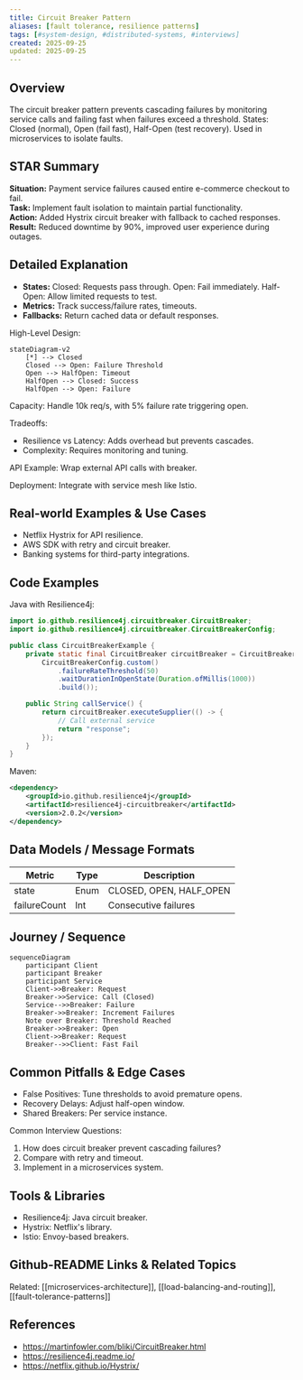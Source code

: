 ```yaml
---
title: Circuit Breaker Pattern
aliases: [fault tolerance, resilience patterns]
tags: [#system-design, #distributed-systems, #interviews]
created: 2025-09-25
updated: 2025-09-25
---
```


## Overview
The circuit breaker pattern prevents cascading failures by monitoring service calls and failing fast when failures exceed a threshold. States: Closed (normal), Open (fail fast), Half-Open (test recovery). Used in microservices to isolate faults.

## STAR Summary
**Situation:** Payment service failures caused entire e-commerce checkout to fail.  
**Task:** Implement fault isolation to maintain partial functionality.  
**Action:** Added Hystrix circuit breaker with fallback to cached responses.  
**Result:** Reduced downtime by 90%, improved user experience during outages.

## Detailed Explanation
- **States:** Closed: Requests pass through. Open: Fail immediately. Half-Open: Allow limited requests to test.
- **Metrics:** Track success/failure rates, timeouts.
- **Fallbacks:** Return cached data or default responses.

High-Level Design:
```mermaid
stateDiagram-v2
    [*] --> Closed
    Closed --> Open: Failure Threshold
    Open --> HalfOpen: Timeout
    HalfOpen --> Closed: Success
    HalfOpen --> Open: Failure
```

Capacity: Handle 10k req/s, with 5% failure rate triggering open.

Tradeoffs:
- Resilience vs Latency: Adds overhead but prevents cascades.
- Complexity: Requires monitoring and tuning.

API Example: Wrap external API calls with breaker.

Deployment: Integrate with service mesh like Istio.

## Real-world Examples & Use Cases
- Netflix Hystrix for API resilience.
- AWS SDK with retry and circuit breaker.
- Banking systems for third-party integrations.

## Code Examples
Java with Resilience4j:

```java
import io.github.resilience4j.circuitbreaker.CircuitBreaker;
import io.github.resilience4j.circuitbreaker.CircuitBreakerConfig;

public class CircuitBreakerExample {
    private static final CircuitBreaker circuitBreaker = CircuitBreaker.of("externalService",
        CircuitBreakerConfig.custom()
            .failureRateThreshold(50)
            .waitDurationInOpenState(Duration.ofMillis(1000))
            .build());

    public String callService() {
        return circuitBreaker.executeSupplier(() -> {
            // Call external service
            return "response";
        });
    }
}
```

Maven:
```xml
<dependency>
    <groupId>io.github.resilience4j</groupId>
    <artifactId>resilience4j-circuitbreaker</artifactId>
    <version>2.0.2</version>
</dependency>
```

## Data Models / Message Formats
| Metric | Type | Description |
|--------|------|-------------|
| state  | Enum | CLOSED, OPEN, HALF_OPEN |
| failureCount | Int | Consecutive failures |

## Journey / Sequence
```mermaid
sequenceDiagram
    participant Client
    participant Breaker
    participant Service
    Client->>Breaker: Request
    Breaker->>Service: Call (Closed)
    Service-->>Breaker: Failure
    Breaker->>Breaker: Increment Failures
    Note over Breaker: Threshold Reached
    Breaker->>Breaker: Open
    Client->>Breaker: Request
    Breaker-->>Client: Fast Fail
```

## Common Pitfalls & Edge Cases
- False Positives: Tune thresholds to avoid premature opens.
- Recovery Delays: Adjust half-open window.
- Shared Breakers: Per service instance.

Common Interview Questions:
1. How does circuit breaker prevent cascading failures?
2. Compare with retry and timeout.
3. Implement in a microservices system.

## Tools & Libraries
- Resilience4j: Java circuit breaker.
- Hystrix: Netflix's library.
- Istio: Envoy-based breakers.

## Github-README Links & Related Topics
Related: [[microservices-architecture]], [[load-balancing-and-routing]], [[fault-tolerance-patterns]]

## References
- https://martinfowler.com/bliki/CircuitBreaker.html
- https://resilience4j.readme.io/
- https://netflix.github.io/Hystrix/